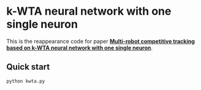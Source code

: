 # k-WTA neural network with one single neuron

This is the reappearance code for paper [**Multi-robot competitive tracking based on k-WTA neural network with one single neuron**](https://doi.org/10.1016/j.neucom.2021.07.020).

## Quick start

```bash
python kwta.py
```
